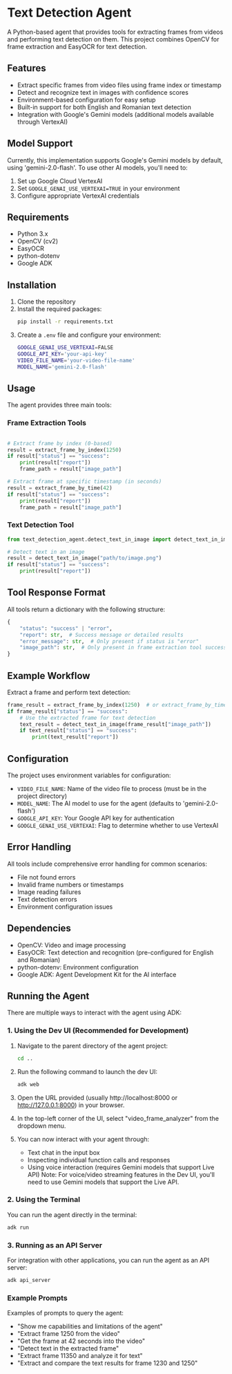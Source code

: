 # Text Detection Agent

A Python-based agent that provides tools for extracting frames from videos and performing text detection on them. This project combines OpenCV for frame extraction and EasyOCR for text detection.

## Features

- Extract specific frames from video files using frame index or timestamp
- Detect and recognize text in images with confidence scores
- Environment-based configuration for easy setup
- Built-in support for both English and Romanian text detection
- Integration with Google's Gemini models (additional models available through VertexAI)

## Model Support

Currently, this implementation supports Google's Gemini models by default, using 'gemini-2.0-flash'. To use other AI models, you'll need to:
1. Set up Google Cloud VertexAI
2. Set `GOOGLE_GENAI_USE_VERTEXAI=TRUE` in your environment
3. Configure appropriate VertexAI credentials

## Requirements

- Python 3.x
- OpenCV (cv2)
- EasyOCR
- python-dotenv
- Google ADK

## Installation

1. Clone the repository
2. Install the required packages:
   ```bash
   pip install -r requirements.txt
   ```
3. Create a `.env` file and configure your environment:
   ```bash
   GOOGLE_GENAI_USE_VERTEXAI=FALSE
   GOOGLE_API_KEY='your-api-key'
   VIDEO_FILE_NAME='your-video-file-name'
   MODEL_NAME='gemini-2.0-flash'
   ```

## Usage

The agent provides three main tools:

### Frame Extraction Tools

```python

# Extract frame by index (0-based)
result = extract_frame_by_index(1250)
if result["status"] == "success":
    print(result["report"])
    frame_path = result["image_path"]

# Extract frame at specific timestamp (in seconds)
result = extract_frame_by_time(42)
if result["status"] == "success":
    print(result["report"])
    frame_path = result["image_path"]
```

### Text Detection Tool

```python
from text_detection_agent.detect_text_in_image import detect_text_in_image

# Detect text in an image
result = detect_text_in_image("path/to/image.png")
if result["status"] == "success":
    print(result["report"])
```

## Tool Response Format

All tools return a dictionary with the following structure:

```python
{
    "status": "success" | "error",
    "report": str,  # Success message or detailed results
    "error_message": str,  # Only present if status is "error"
    "image_path": str,  # Only present in frame extraction tool success responses
}
```

## Example Workflow

Extract a frame and perform text detection:
```python
frame_result = extract_frame_by_index(1250)  # or extract_frame_by_time(42)
if frame_result["status"] == "success":
    # Use the extracted frame for text detection
    text_result = detect_text_in_image(frame_result["image_path"])
    if text_result["status"] == "success":
        print(text_result["report"])
```

## Configuration

The project uses environment variables for configuration:

- `VIDEO_FILE_NAME`: Name of the video file to process (must be in the project directory)
- `MODEL_NAME`: The AI model to use for the agent (defaults to 'gemini-2.0-flash')
- `GOOGLE_API_KEY`: Your Google API key for authentication
- `GOOGLE_GENAI_USE_VERTEXAI`: Flag to determine whether to use VertexAI

## Error Handling

All tools include comprehensive error handling for common scenarios:
- File not found errors
- Invalid frame numbers or timestamps
- Image reading failures
- Text detection errors
- Environment configuration issues

## Dependencies

- OpenCV: Video and image processing
- EasyOCR: Text detection and recognition (pre-configured for English and Romanian)
- python-dotenv: Environment configuration
- Google ADK: Agent Development Kit for the AI interface

## Running the Agent

There are multiple ways to interact with the agent using ADK:

### 1. Using the Dev UI (Recommended for Development)

1. Navigate to the parent directory of the agent project:
   ```bash
   cd ..
   ```

2. Run the following command to launch the dev UI:
   ```bash
   adk web
   ```

3. Open the URL provided (usually http://localhost:8000 or http://127.0.0.1:8000) in your browser.

4. In the top-left corner of the UI, select "video_frame_analyzer" from the dropdown menu.

5. You can now interact with your agent through:
   - Text chat in the input box
   - Inspecting individual function calls and responses
   - Using voice interaction (requires Gemini models that support Live API)
Note: For voice/video streaming features in the Dev UI, you'll need to use Gemini models that support the Live API.

### 2. Using the Terminal

You can run the agent directly in the terminal:
```bash
adk run
```

### 3. Running as an API Server

For integration with other applications, you can run the agent as an API server:
```bash
adk api_server
```

### Example Prompts

Examples of prompts to query the agent:
- "Show me capabilities and limitations of the agent"
- "Extract frame 1250 from the video"
- "Get the frame at 42 seconds into the video"
- "Detect text in the extracted frame"
- "Extract frame 11350 and analyze it for text"
- "Extract and compare the text results for frame 1230 and 1250"